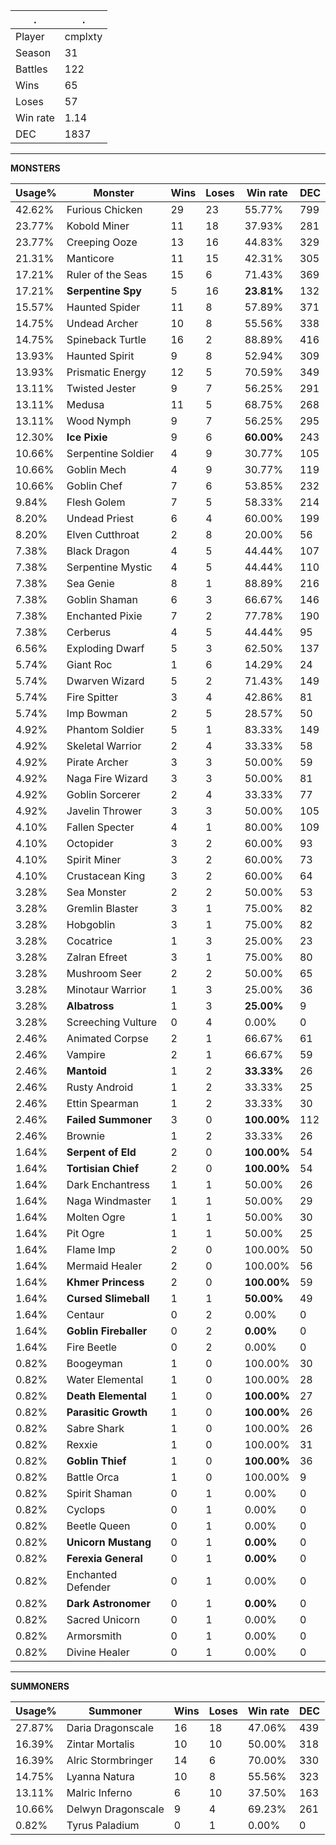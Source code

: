 .|.
|-|-
Player|cmplxty
Season|31
Battles|122
Wins|65
Loses|57
Win rate|1.14
DEC|1837

---
**MONSTERS**

Usage%|Monster|Wins|Loses|Win rate|DEC|
-|-|-|-|-|-|
42.62%|Furious Chicken|29|23|55.77%|799|
23.77%|Kobold Miner|11|18|37.93%|281|
23.77%|Creeping Ooze|13|16|44.83%|329|
21.31%|Manticore|11|15|42.31%|305|
17.21%|Ruler of the Seas|15|6|71.43%|369|
17.21%|**Serpentine Spy**|5|16|**23.81%**|132|
15.57%|Haunted Spider|11|8|57.89%|371|
14.75%|Undead Archer|10|8|55.56%|338|
14.75%|Spineback Turtle|16|2|88.89%|416|
13.93%|Haunted Spirit|9|8|52.94%|309|
13.93%|Prismatic Energy|12|5|70.59%|349|
13.11%|Twisted Jester|9|7|56.25%|291|
13.11%|Medusa|11|5|68.75%|268|
13.11%|Wood Nymph|9|7|56.25%|295|
12.30%|**Ice Pixie**|9|6|**60.00%**|243|
10.66%|Serpentine Soldier|4|9|30.77%|105|
10.66%|Goblin Mech|4|9|30.77%|119|
10.66%|Goblin Chef|7|6|53.85%|232|
9.84%|Flesh Golem|7|5|58.33%|214|
8.20%|Undead Priest|6|4|60.00%|199|
8.20%|Elven Cutthroat|2|8|20.00%|56|
7.38%|Black Dragon|4|5|44.44%|107|
7.38%|Serpentine Mystic|4|5|44.44%|110|
7.38%|Sea Genie|8|1|88.89%|216|
7.38%|Goblin Shaman|6|3|66.67%|146|
7.38%|Enchanted Pixie|7|2|77.78%|190|
7.38%|Cerberus|4|5|44.44%|95|
6.56%|Exploding Dwarf|5|3|62.50%|137|
5.74%|Giant Roc|1|6|14.29%|24|
5.74%|Dwarven Wizard|5|2|71.43%|149|
5.74%|Fire Spitter|3|4|42.86%|81|
5.74%|Imp Bowman|2|5|28.57%|50|
4.92%|Phantom Soldier|5|1|83.33%|149|
4.92%|Skeletal Warrior|2|4|33.33%|58|
4.92%|Pirate Archer|3|3|50.00%|59|
4.92%|Naga Fire Wizard|3|3|50.00%|81|
4.92%|Goblin Sorcerer|2|4|33.33%|77|
4.92%|Javelin Thrower|3|3|50.00%|105|
4.10%|Fallen Specter|4|1|80.00%|109|
4.10%|Octopider|3|2|60.00%|93|
4.10%|Spirit Miner|3|2|60.00%|73|
4.10%|Crustacean King|3|2|60.00%|64|
3.28%|Sea Monster|2|2|50.00%|53|
3.28%|Gremlin Blaster|3|1|75.00%|82|
3.28%|Hobgoblin|3|1|75.00%|82|
3.28%|Cocatrice|1|3|25.00%|23|
3.28%|Zalran Efreet|3|1|75.00%|80|
3.28%|Mushroom Seer|2|2|50.00%|65|
3.28%|Minotaur Warrior|1|3|25.00%|36|
3.28%|**Albatross**|1|3|**25.00%**|9|
3.28%|Screeching Vulture|0|4|0.00%|0|
2.46%|Animated Corpse|2|1|66.67%|61|
2.46%|Vampire|2|1|66.67%|59|
2.46%|**Mantoid**|1|2|**33.33%**|26|
2.46%|Rusty Android|1|2|33.33%|25|
2.46%|Ettin Spearman|1|2|33.33%|30|
2.46%|**Failed Summoner**|3|0|**100.00%**|112|
2.46%|Brownie|1|2|33.33%|26|
1.64%|**Serpent of Eld**|2|0|**100.00%**|54|
1.64%|**Tortisian Chief**|2|0|**100.00%**|54|
1.64%|Dark Enchantress|1|1|50.00%|26|
1.64%|Naga Windmaster|1|1|50.00%|29|
1.64%|Molten Ogre|1|1|50.00%|30|
1.64%|Pit Ogre|1|1|50.00%|25|
1.64%|Flame Imp|2|0|100.00%|50|
1.64%|Mermaid Healer|2|0|100.00%|56|
1.64%|**Khmer Princess**|2|0|**100.00%**|59|
1.64%|**Cursed Slimeball**|1|1|**50.00%**|49|
1.64%|Centaur|0|2|0.00%|0|
1.64%|**Goblin Fireballer**|0|2|**0.00%**|0|
1.64%|Fire Beetle|0|2|0.00%|0|
0.82%|Boogeyman|1|0|100.00%|30|
0.82%|Water Elemental|1|0|100.00%|28|
0.82%|**Death Elemental**|1|0|**100.00%**|27|
0.82%|**Parasitic Growth**|1|0|**100.00%**|26|
0.82%|Sabre Shark|1|0|100.00%|26|
0.82%|Rexxie|1|0|100.00%|31|
0.82%|**Goblin Thief**|1|0|**100.00%**|36|
0.82%|Battle Orca|1|0|100.00%|9|
0.82%|Spirit Shaman|0|1|0.00%|0|
0.82%|Cyclops|0|1|0.00%|0|
0.82%|Beetle Queen|0|1|0.00%|0|
0.82%|**Unicorn Mustang**|0|1|**0.00%**|0|
0.82%|**Ferexia General**|0|1|**0.00%**|0|
0.82%|Enchanted Defender|0|1|0.00%|0|
0.82%|**Dark Astronomer**|0|1|**0.00%**|0|
0.82%|Sacred Unicorn|0|1|0.00%|0|
0.82%|Armorsmith|0|1|0.00%|0|
0.82%|Divine Healer|0|1|0.00%|0|

---
**SUMMONERS**

Usage%|Summoner|Wins|Loses|Win rate|DEC|
-|-|-|-|-|-|
27.87%|Daria Dragonscale|16|18|47.06%|439|
16.39%|Zintar Mortalis|10|10|50.00%|318|
16.39%|Alric Stormbringer|14|6|70.00%|330|
14.75%|Lyanna Natura|10|8|55.56%|323|
13.11%|Malric Inferno|6|10|37.50%|163|
10.66%|Delwyn Dragonscale|9|4|69.23%|261|
0.82%|Tyrus Paladium|0|1|0.00%|0|

